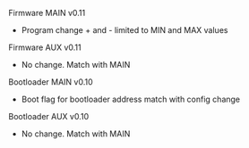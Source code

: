 Firmware MAIN
v0.11
- Program change + and - limited to MIN and MAX values

Firmware AUX
v0.11
- No change. Match with MAIN

Bootloader MAIN
v0.10
- Boot flag for bootloader address match with config change

Bootloader AUX
v0.10
- No change. Match with MAIN